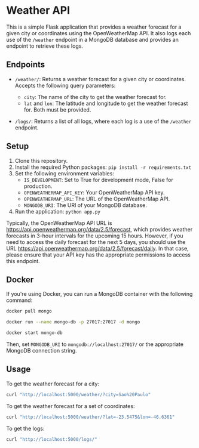 # Weather API

This is a simple Flask application that provides a weather forecast for a given city or coordinates using the OpenWeatherMap API. It also logs each use of the `/weather` endpoint in a MongoDB database and provides an endpoint to retrieve these logs.

## Endpoints

- `/weather/`: Returns a weather forecast for a given city or coordinates. Accepts the following query parameters:
  - `city`: The name of the city to get the weather forecast for.
  - `lat` and `lon`: The latitude and longitude to get the weather forecast for. Both must be provided.

- `/logs/`: Returns a list of all logs, where each log is a use of the `/weather` endpoint.

## Setup

1. Clone this repository.
2. Install the required Python packages: `pip install -r requirements.txt`
3. Set the following environment variables:
   - `IS_DEVELOPMENT`: Set to True for development mode, False for production.
   - `OPENWEATHERMAP_API_KEY`: Your OpenWeatherMap API key.
   - `OPENWEATHERMAP_URL`: The URL of the OpenWeatherMap API.
   - `MONGODB_URI`: The URI of your MongoDB database.
4. Run the application: `python app.py`

Typically, the OpenWeatherMap API URL is https://api.openweathermap.org/data/2.5/forecast, which provides weather forecasts in 3-hour intervals for the upcoming 15 hours. However, if you need to access the daily forecast for the next 5 days, you should use the URL https://api.openweathermap.org/data/2.5/forecast/daily. In that case, please ensure that your API key has the appropriate permissions to access this endpoint.

## Docker

If you're using Docker, you can run a MongoDB container with the following command:

```bash
docker pull mongo

docker run --name mongo-db -p 27017:27017 -d mongo

docker start mongo-db
```

Then, set `MONGODB_URI` to `mongodb://localhost:27017/` or the appropriate MongoDB connection string.

## Usage

To get the weather forecast for a city:
```bash
curl "http://localhost:5000/weather/?city=Sao%20Paulo"
```

To get the weather forecast for a set of coordinates:
```bash
curl "http://localhost:5000/weather/?lat=-23.5475&lon=-46.6361"
```

To get the logs:
```bash
curl "http://localhost:5000/logs/"
```